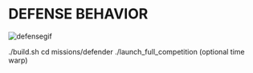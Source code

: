 # DEFENSE BEHAVIOR
![defensegif](https://user-images.githubusercontent.com/57733612/129123123-a12a8d03-9508-47bb-bbb3-db189ebf1b94.gif)

./build.sh
cd missions/defender
./launch_full_competition (optional time warp)
